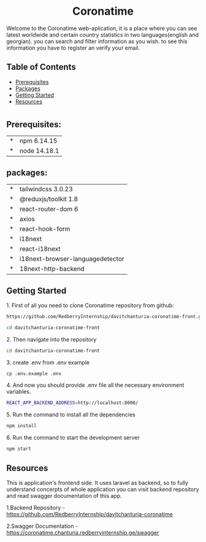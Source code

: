 <h1 style="text-align:center;">Coronatime</h1>

Welcome to the Coronatime web-aplication, it is a place where you can see latest worldwide and certain country statistics in two languages(english and georgian). you can search and filter information as you wish. to see this information you have to register an verify your email.

## Table of Contents

* [Prerequisites](#req)
* [Packages](#packages)
* [Getting Started](#gettingStarted)
* [Resources](#RESOURCES)

#
<h2 id="req">Prerequisites:</h2>


<table>
    <tr>
        <td>*</td>
        <td>npm 6.14.15</td>
    </tr>
        <tr>
        <td>*</td>
        <td>node 14.18.1</td>
    </tr>
</table>

<h2 id="packages">packages:</h2>

<table>
    <tr>
        <td>*</td>
        <td>tailwindcss 3.0.23</td>
    </tr>
    <tr>
        <td>*</td>
        <td>@reduxjs/toolkit 1.8</td>
    </tr>
    <tr>
        <td>*</td>
        <td>react-router-dom 6</td>
    </tr>
    <tr>
        <td>*</td>
        <td>axios</td>
    </tr>
    <tr>
        <td>*</td>
        <td>react-hook-form</td>
    </tr>
    <tr>
        <td>*</td>
        <td>i18next</td>
    </tr>
    <tr>
        <td>*</td>
        <td>react-i18next</td>
    </tr>
    <tr>
        <td>*</td>
        <td>i18next-browser-languagedetector</td>
    </tr>
    <tr>
        <td>*</td>
        <td>18next-http-backend</td>
    </tr>
</table>

<h2 id="gettingStarted">Getting Started</h2>

1\. First of all you need to clone Coronatime repository from github:
```sh
https://github.com/RedberryInternship/davitchanturia-coronatime-front.git

cd davitchanturia-coronatime-front
```
2\. Then navigate into the repository
```sh
cd davitchanturia-coronatime-front
```
3\. create .env from .env example
```sh
cp .env.example .env
```
4\. And now you should provide .env file all the necessary environment variables.
```sh
REACT_APP_BACKEND_ADDRESS=http://localhost:8000/
```

5\. Run the command to install all the dependencies
```sh
npm install
```
6\. Run the command to start the development server
```sh
npm start
```

<h2 id="RESOURCES">Resources</h2>

This is application's frontend side. It uses laravel as backend, so to fully understand concerpts of whole application you can visit backend repository and read swagger documentation of this app.

  1.Backend Repository - https://github.com/RedberryInternship/davitchanturia-coronatime

  2.Swagger Documentation - https://coronatime.chanturia.redberryinternship.ge/swagger